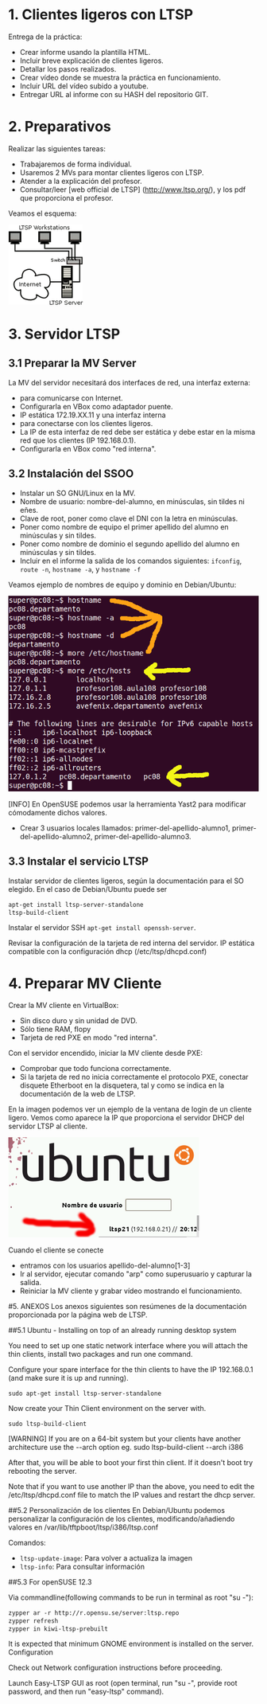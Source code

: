 # 1. Clientes ligeros con LTSP
Entrega de la práctica:
* Crear informe usando la plantilla HTML.
* Incluir breve explicación de clientes ligeros.
* Detallar los pasos realizados.
* Crear vídeo donde se muestra la práctica en funcionamiento.
* Incluir URL del vídeo subido a youtube.
* Entregar URL al informe con su HASH del repositorio GIT.

# 2. Preparativos
Realizar las siguientes tareas:
* Trabajaremos de forma individual.
* Usaremos 2 MVs para montar clientes ligeros con LTSP.
* Atender a la explicación del profesor.
* Consultar/leer [web official de LTSP] (http://www.ltsp.org/), y los pdf 
  que proporciona el profesor.

Veamos el esquema:

![Esquema](./ltsp-diagram.png)

# 3. Servidor LTSP
## 3.1 Preparar la MV Server
La MV del servidor necesitará dos interfaces de red, una interfaz externa:
* para comunicarse con Internet.
* Configurarla en VBox como adaptador puente.
* IP estática 172.19.XX.11
y una interfaz interna
* para conectarse con los clientes ligeros.
* La IP de esta interfaz de red debe ser estática y debe estar en la misma red que los clientes (IP 192.168.0.1).
* Configurarla en VBox como "red interna".

## 3.2 Instalación del SSOO
* Instalar un SO GNU/Linux en la MV.
* Nombre de usuario: nombre-del-alumno, en minúsculas, sin tildes ni eñes. 
* Clave de root, poner como clave el DNI con la letra en minúsculas.
* Poner como nombre de equipo el primer apellido del alumno en minúsculas y sin tildes.
* Poner como nombre de dominio el segundo apellido del alumno en minúsculas y sin tildes.
* Incluir en el informe la salida de los comandos siguientes: `ifconfig`, `route -n`, `hostname -a`, y `hostname -f`

Veamos ejemplo de nombres de equipo y dominio en Debian/Ubuntu:

![names](./debian-host-domain-names.png)


[INFO] En OpenSUSE podemos usar la herramienta Yast2 para modificar cómodamente dichos valores.
* Crear 3 usuarios locales llamados: primer-del-apellido-alumno1, primer-del-apellido-alumno2,
primer-del-apellido-alumno3.

## 3.3 Instalar el servicio LTSP
Instalar servidor de clientes ligeros, según la documentación para el SO elegido. En el caso de Debian/Ubuntu puede ser

    apt-get install ltsp-server-standalone
    ltsp-build-client

Instalar el servidor SSH `apt-get install openssh-server`.

Revisar la configuración de la tarjeta de red interna del servidor. 
IP estática compatible con la configuración dhcp (/etc/ltsp/dhcpd.conf)

# 4. Preparar MV Cliente
Crear la MV cliente en VirtualBox:
* Sin disco duro y sin unidad de DVD.
* Sólo tiene RAM, flopy
* Tarjeta de red PXE en modo "red interna".

Con el servidor encendido, iniciar la MV cliente desde PXE:
* Comprobar que todo funciona correctamente.
* Si la tarjeta de red no inicia correctamente el protocolo PXE, 
conectar disquete Etherboot en la disquetera, tal y como se indica en la documentación de la web de LTSP.

En la imagen podemos ver un ejemplo de la ventana de login de un cliente ligero. 
Vemos como aparece la IP que proporciona el servidor DHCP del servidor LTSP al cliente.

![client](./ltsp-client-login.png)

Cuando el cliente se conecte
* entramos con los usuarios apellido-del-alumno[1-3]
* Ir al servidor, ejecutar comando "arp" como superusuario y capturar la salida.
* Reiniciar la MV cliente y grabar vídeo mostrando el funcionamiento.

#5. ANEXOS
Los anexos siguientes son resúmenes de la documentación proporcionada por la página web de LTSP.

##5.1 Ubuntu - Installing on top of an already running desktop system

You need to set up one static network interface where you will attach the thin clients, 
install two packages and run one command.

Configure your spare interface for the thin clients to have the IP 192.168.0.1 (and make sure it is up and running).

    sudo apt-get install ltsp-server-standalone

Now create your Thin Client environment on the server with.

    sudo ltsp-build-client

[WARNING] If you are on a 64-bit system but your clients have another architecture use 
the --arch option eg. sudo ltsp-build-client --arch i386

After that, you will be able to boot your first thin client. If it doesn't boot try rebooting the server.

Note that if you want to use another IP than the above, you need to edit the /etc/ltsp/dhcpd.conf file to match the IP values and restart the dhcp server.

##5.2 Personalización de los clientes
En Debian/Ubuntu podemos personalizar la configuración de los clientes, 
modificando/añadiendo valores en /var/lib/tftpboot/ltsp/i386/ltsp.conf

Comandos:
* `ltsp-update-image`: Para volver a actualiza la imagen
* `ltsp-info`: Para consultar información

##5.3 For openSUSE 12.3

Via commandline(following commands to be run in terminal as root "su -"):

    zypper ar -r http://r.opensu.se/server:ltsp.repo
    zypper refresh
    zypper in kiwi-ltsp-prebuilt

It is expected that minimum GNOME environment is installed on the server.
Configuration

Check out Network configuration instructions before proceeding.

Launch Easy-LTSP GUI as root (open terminal, run "su -", provide root password, and then run "easy-ltsp" command). 

